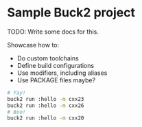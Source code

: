 # Sample Buck2 project

TODO: Write some docs for this.

Showcase how to:

- Do custom toolchains
- Define build configurations
- Use modifiers, including aliases
- Use PACKAGE files maybe?

```sh
# Yay!
buck2 run :hello -m cxx23
buck2 run :hello -m cxx26
# Boo!
buck2 run :hello -m cxx20
```
